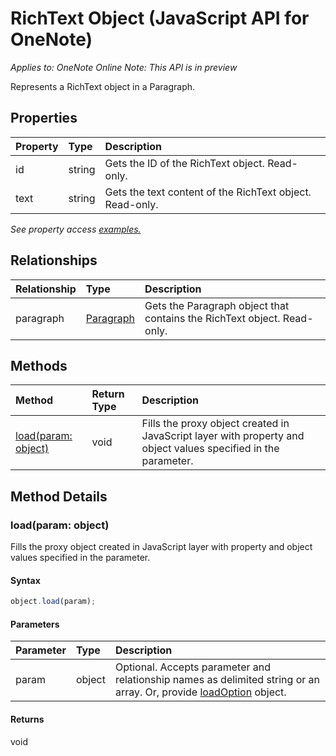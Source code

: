 # RichText Object (JavaScript API for OneNote)

_Applies to: OneNote Online_
_Note: This API is in preview_

Represents a RichText object in a Paragraph.

## Properties

| Property	   | Type	|Description
|:---------------|:--------|:----------|
|id|string|Gets the ID of the RichText object. Read-only.|
|text|string|Gets the text content of the RichText object. Read-only.|

_See property access [examples.](#property-access-examples)_

## Relationships
| Relationship | Type	|Description|
|:---------------|:--------|:----------|
|paragraph|[Paragraph](paragraph.md)|Gets the Paragraph object that contains the RichText object. Read-only.|

## Methods

| Method		   | Return Type	|Description|
|:---------------|:--------|:----------|
|[load(param: object)](#loadparam-object)|void|Fills the proxy object created in JavaScript layer with property and object values specified in the parameter.|

## Method Details


### load(param: object)
Fills the proxy object created in JavaScript layer with property and object values specified in the parameter.

#### Syntax
```js
object.load(param);
```

#### Parameters
| Parameter	   | Type	|Description|
|:---------------|:--------|:----------|
|param|object|Optional. Accepts parameter and relationship names as delimited string or an array. Or, provide [loadOption](loadoption.md) object.|

#### Returns
void
